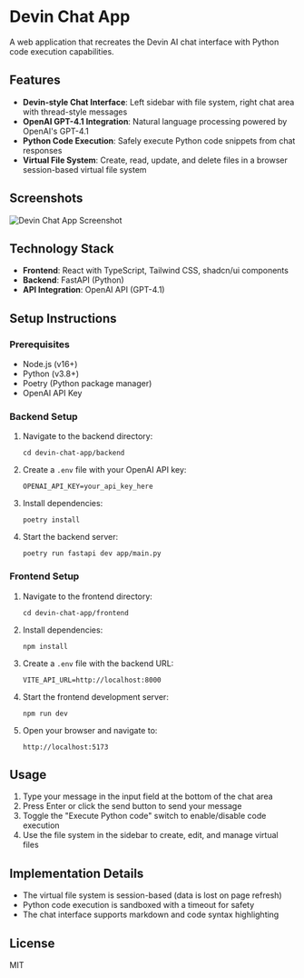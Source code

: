 # Devin Chat App

A web application that recreates the Devin AI chat interface with Python code execution capabilities.

## Features

- **Devin-style Chat Interface**: Left sidebar with file system, right chat area with thread-style messages
- **OpenAI GPT-4.1 Integration**: Natural language processing powered by OpenAI's GPT-4.1
- **Python Code Execution**: Safely execute Python code snippets from chat responses
- **Virtual File System**: Create, read, update, and delete files in a browser session-based virtual file system

## Screenshots

![Devin Chat App Screenshot](screenshot.png)

## Technology Stack

- **Frontend**: React with TypeScript, Tailwind CSS, shadcn/ui components
- **Backend**: FastAPI (Python)
- **API Integration**: OpenAI API (GPT-4.1)

## Setup Instructions

### Prerequisites

- Node.js (v16+)
- Python (v3.8+)
- Poetry (Python package manager)
- OpenAI API Key

### Backend Setup

1. Navigate to the backend directory:
   ```
   cd devin-chat-app/backend
   ```

2. Create a `.env` file with your OpenAI API key:
   ```
   OPENAI_API_KEY=your_api_key_here
   ```

3. Install dependencies:
   ```
   poetry install
   ```

4. Start the backend server:
   ```
   poetry run fastapi dev app/main.py
   ```

### Frontend Setup

1. Navigate to the frontend directory:
   ```
   cd devin-chat-app/frontend
   ```

2. Install dependencies:
   ```
   npm install
   ```

3. Create a `.env` file with the backend URL:
   ```
   VITE_API_URL=http://localhost:8000
   ```

4. Start the frontend development server:
   ```
   npm run dev
   ```

5. Open your browser and navigate to:
   ```
   http://localhost:5173
   ```

## Usage

1. Type your message in the input field at the bottom of the chat area
2. Press Enter or click the send button to send your message
3. Toggle the "Execute Python code" switch to enable/disable code execution
4. Use the file system in the sidebar to create, edit, and manage virtual files

## Implementation Details

- The virtual file system is session-based (data is lost on page refresh)
- Python code execution is sandboxed with a timeout for safety
- The chat interface supports markdown and code syntax highlighting

## License

MIT
